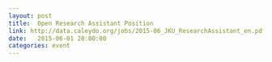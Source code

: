 ```yaml
---
layout: post
title:  Open Research Assistant Position
link: http://data.caleydo.org/jobs/2015-06_JKU_ResearchAssistant_en.pdf
date:   2015-06-01 20:00:00
categories: event
---
```

